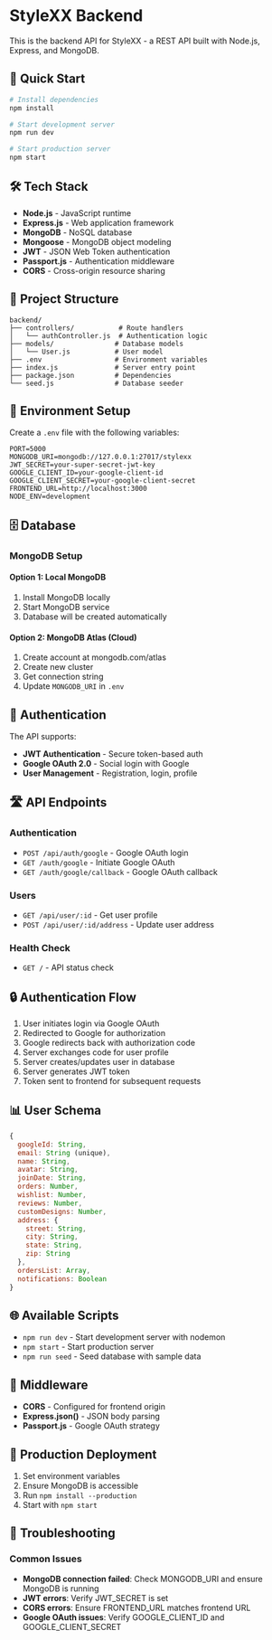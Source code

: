 # StyleXX Backend

This is the backend API for StyleXX - a REST API built with Node.js, Express, and MongoDB.

## 🚀 Quick Start

```bash
# Install dependencies
npm install

# Start development server
npm run dev

# Start production server
npm start
```

## 🛠️ Tech Stack

- **Node.js** - JavaScript runtime
- **Express.js** - Web application framework
- **MongoDB** - NoSQL database
- **Mongoose** - MongoDB object modeling
- **JWT** - JSON Web Token authentication
- **Passport.js** - Authentication middleware
- **CORS** - Cross-origin resource sharing

## 📁 Project Structure

```
backend/
├── controllers/           # Route handlers
│   └── authController.js  # Authentication logic
├── models/               # Database models
│   └── User.js           # User model
├── .env                  # Environment variables
├── index.js              # Server entry point
├── package.json          # Dependencies
└── seed.js               # Database seeder
```

## 🔧 Environment Setup

Create a `.env` file with the following variables:

```env
PORT=5000
MONGODB_URI=mongodb://127.0.0.1:27017/stylexx
JWT_SECRET=your-super-secret-jwt-key
GOOGLE_CLIENT_ID=your-google-client-id
GOOGLE_CLIENT_SECRET=your-google-client-secret
FRONTEND_URL=http://localhost:3000
NODE_ENV=development
```

## 🗄️ Database

### MongoDB Setup

#### Option 1: Local MongoDB
1. Install MongoDB locally
2. Start MongoDB service
3. Database will be created automatically

#### Option 2: MongoDB Atlas (Cloud)
1. Create account at mongodb.com/atlas
2. Create new cluster
3. Get connection string
4. Update `MONGODB_URI` in `.env`

## 🔐 Authentication

The API supports:
- **JWT Authentication** - Secure token-based auth
- **Google OAuth 2.0** - Social login with Google
- **User Management** - Registration, login, profile

## 🛣️ API Endpoints

### Authentication
- `POST /api/auth/google` - Google OAuth login
- `GET /auth/google` - Initiate Google OAuth
- `GET /auth/google/callback` - Google OAuth callback

### Users
- `GET /api/user/:id` - Get user profile
- `POST /api/user/:id/address` - Update user address

### Health Check
- `GET /` - API status check

## 🔒 Authentication Flow

1. User initiates login via Google OAuth
2. Redirected to Google for authorization
3. Google redirects back with authorization code
4. Server exchanges code for user profile
5. Server creates/updates user in database
6. Server generates JWT token
7. Token sent to frontend for subsequent requests

## 📊 User Schema

```javascript
{
  googleId: String,
  email: String (unique),
  name: String,
  avatar: String,
  joinDate: String,
  orders: Number,
  wishlist: Number,
  reviews: Number,
  customDesigns: Number,
  address: {
    street: String,
    city: String,
    state: String,
    zip: String
  },
  ordersList: Array,
  notifications: Boolean
}
```

## 🌐 Available Scripts

- `npm run dev` - Start development server with nodemon
- `npm start` - Start production server
- `npm run seed` - Seed database with sample data

## 🔧 Middleware

- **CORS** - Configured for frontend origin
- **Express.json()** - JSON body parsing
- **Passport.js** - Google OAuth strategy

## 🚀 Production Deployment

1. Set environment variables
2. Ensure MongoDB is accessible
3. Run `npm install --production`
4. Start with `npm start`

## 🐛 Troubleshooting

### Common Issues

- **MongoDB connection failed**: Check MONGODB_URI and ensure MongoDB is running
- **JWT errors**: Verify JWT_SECRET is set
- **CORS errors**: Ensure FRONTEND_URL matches frontend URL
- **Google OAuth issues**: Verify GOOGLE_CLIENT_ID and GOOGLE_CLIENT_SECRET

